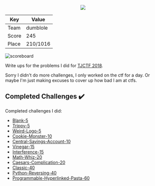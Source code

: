 
<p align="center">
  <img src="https://github.com/dumblole/CTF-Writeups/blob/master/TJCTF-2018/images/TJCTF_logo.png" > 
</p>

| Key   | Value    |
| ----- | -------- |
| Team  | dumblole |
| Score | 245      |
| Place | 210/1016 |

![scoreboard](https://github.com/dumblole/CTF-Writeups/blob/master/TJCTF-2018/images/scoreboard.png)

Write ups for the problems I did for [TJCTF 2018](https://tjctf.org/ "2018 TJCTF").

Sorry I didn't do more challenges, I only worked on the ctf for a day. Or maybe I'm just making excuses to cover up how bad I am at ctfs.

## Completed Challenges :heavy_check_mark:

Completed challenges I did:

* [Blank-5](https://github.com/dumblole/CTF-Writeups/tree/master/TJCTF-2018/Web/Blank-5)
* [Trippy-5](https://github.com/dumblole/CTF-Writeups/tree/master/TJCTF-2018/Miscellaneous/Trippy-5)
* [Weird-Logo-5](https://github.com/dumblole/CTF-Writeups/tree/master/TJCTF-2018/Forensics/Weird-Logo-5)
* [Cookie-Monster-10](https://github.com/dumblole/CTF-Writeups/tree/master/TJCTF-2018/Web/Cookie-Monster-10)
* [Central-Savings-Account-10](https://github.com/dumblole/CTF-Writeups/tree/master/TJCTF-2018/Web/Central-Savings-Account-10)
* [Vinegar-15](https://github.com/dumblole/CTF-Writeups/tree/master/TJCTF-2018/Cryptography/Vinegar-15)
* [Interference-15](https://github.com/dumblole/CTF-Writeups/tree/master/TJCTF-2018/Miscellaneous/Interference-15)
* [Math-Whiz-20](https://github.com/dumblole/CTF-Writeups/tree/master/TJCTF-2018/Binary-Exploitation/Math-Whiz-20)
* [Caesars-Complication-20](https://github.com/dumblole/CTF-Writeups/tree/master/TJCTF-2018/Cryptography/Caesars-Complication-20)
* [Classic-40](https://github.com/dumblole/CTF-Writeups/tree/master/TJCTF-2018/Cryptography/Classic-40)
* [Python-Reversing-40](https://github.com/dumblole/CTF-Writeups/tree/master/TJCTF-2018/Reverse-Engineering/Python-Reversing-40)
* [Programmable-Hyperlinked-Pasta-60](https://github.com/dumblole/CTF-Writeups/tree/master/TJCTF-2018/Web/Programmable-Hyperlinked-Pasta-60)

